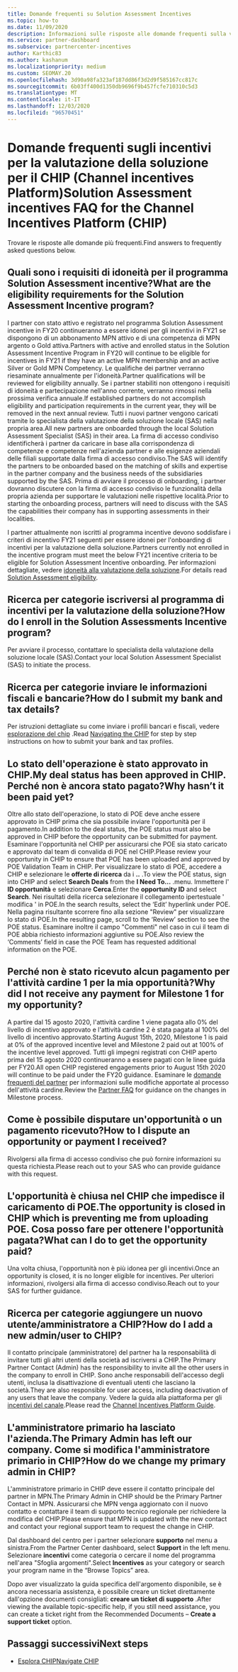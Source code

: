 ```yaml
---
title: Domande frequenti su Solution Assessment Incentives
ms.topic: how-to
ms.date: 11/09/2020
description: Informazioni sulle risposte alle domande frequenti sulla valutazione della soluzione nella piattaforma di incentivi di canale (CHIP).
ms.service: partner-dashboard
ms.subservice: partnercenter-incentives
author: Karthic83
ms.author: kashanum
ms.localizationpriority: medium
ms.custom: SEOMAY.20
ms.openlocfilehash: 3d90a98fa323af187dd86f3d2d9f585167cc817c
ms.sourcegitcommit: 6b03ff400d1350db9696f9b457fcfe710310c5d3
ms.translationtype: MT
ms.contentlocale: it-IT
ms.lasthandoff: 12/03/2020
ms.locfileid: "96570451"
---
```

# <a name="solution-assessment-incentives-faq-for-the-channel-incentives-platform-chip"></a><span data-ttu-id="c6efc-103">Domande frequenti sugli incentivi per la valutazione della soluzione per il CHIP (Channel incentives Platform)</span><span class="sxs-lookup"><span data-stu-id="c6efc-103">Solution Assessment incentives FAQ for the Channel Incentives Platform (CHIP)</span></span> 

<span data-ttu-id="c6efc-104">Trovare le risposte alle domande più frequenti.</span><span class="sxs-lookup"><span data-stu-id="c6efc-104">Find answers to frequently asked questions below.</span></span>

## <a name="what-are-the-eligibility-requirements-for-the-solution-assessment-incentive-program"></a><span data-ttu-id="c6efc-105">Quali sono i requisiti di idoneità per il programma Solution Assessment incentive?</span><span class="sxs-lookup"><span data-stu-id="c6efc-105">What are the eligibility requirements for the Solution Assessment Incentive program?</span></span>

<span data-ttu-id="c6efc-106">I partner con stato attivo e registrato nel programma Solution Assessment incentive in FY20 continueranno a essere idonei per gli incentivi in FY21 se dispongono di un abbonamento MPN attivo e di una competenza di MPN argento o Gold attiva.</span><span class="sxs-lookup"><span data-stu-id="c6efc-106">Partners with active and enrolled status in the Solution Assessment Incentive Program in FY20 will continue to be eligible for incentives in FY21 if they have an active MPN membership and an active Silver or Gold MPN Competency.</span></span> <span data-ttu-id="c6efc-107">Le qualifiche dei partner verranno riesaminate annualmente per l'idoneità.</span><span class="sxs-lookup"><span data-stu-id="c6efc-107">Partner qualifications will be reviewed for eligibility annually.</span></span>  <span data-ttu-id="c6efc-108">Se i partner stabiliti non ottengono i requisiti di idoneità e partecipazione nell'anno corrente, verranno rimossi nella prossima verifica annuale.</span><span class="sxs-lookup"><span data-stu-id="c6efc-108">If established partners do not accomplish eligibility and participation requirements in the current year, they will be removed in the next annual review.</span></span>  <span data-ttu-id="c6efc-109">Tutti i nuovi partner vengono caricati tramite lo specialista della valutazione della soluzione locale (SAS) nella propria area.</span><span class="sxs-lookup"><span data-stu-id="c6efc-109">All new partners are onboarded through the local Solution Assessment Specialist (SAS) in their area.</span></span>  <span data-ttu-id="c6efc-110">La firma di accesso condiviso identificherà i partner da caricare in base alla corrispondenza di competenze e competenze nell'azienda partner e alle esigenze aziendali delle filiali supportate dalla firma di accesso condiviso.</span><span class="sxs-lookup"><span data-stu-id="c6efc-110">The SAS will identify the partners to be onboarded based on the matching of skills and expertise in the partner company and the business needs of the subsidiaries supported by the SAS.</span></span>
<span data-ttu-id="c6efc-111">Prima di avviare il processo di onboarding, i partner dovranno discutere con la firma di accesso condiviso le funzionalità della propria azienda per supportare le valutazioni nelle rispettive località.</span><span class="sxs-lookup"><span data-stu-id="c6efc-111">Prior to starting the onboarding process, partners will need to discuss with the SAS the capabilities their company has in supporting assessments in their localities.</span></span> 

<span data-ttu-id="c6efc-112">I partner attualmente non iscritti al programma incentive devono soddisfare i criteri di incentivo FY21 seguenti per essere idonei per l'onboarding di incentivi per la valutazione della soluzione.</span><span class="sxs-lookup"><span data-stu-id="c6efc-112">Partners currently not enrolled in the incentive program must meet the below FY21 incentive criteria to be eligible for Solution Assessment Incentive onboarding.</span></span> <span data-ttu-id="c6efc-113">Per informazioni dettagliate, vedere [idoneità alla valutazione della soluzione](chip-solutions-assessment-eligible.md).</span><span class="sxs-lookup"><span data-stu-id="c6efc-113">For details read [Solution Assessment eligibility](chip-solutions-assessment-eligible.md).</span></span>

## <a name="how-do-i-enroll-in-the-solution-assessments-incentive-program"></a><span data-ttu-id="c6efc-114">Ricerca per categorie iscriversi al programma di incentivi per la valutazione della soluzione?</span><span class="sxs-lookup"><span data-stu-id="c6efc-114">How do I enroll in the Solution Assessments Incentive program?</span></span>

<span data-ttu-id="c6efc-115">Per avviare il processo, contattare lo specialista della valutazione della soluzione locale (SAS).</span><span class="sxs-lookup"><span data-stu-id="c6efc-115">Contact your local Solution Assessment Specialist (SAS) to initiate the process.</span></span>

## <a name="how-do-i-submit-my-bank-and-tax-details"></a><span data-ttu-id="c6efc-116">Ricerca per categorie inviare le informazioni fiscali e bancarie?</span><span class="sxs-lookup"><span data-stu-id="c6efc-116">How do I submit my bank and tax details?</span></span>

<span data-ttu-id="c6efc-117">Per istruzioni dettagliate su come inviare i profili bancari e fiscali, vedere [esplorazione del chip](chip-intro.md) .</span><span class="sxs-lookup"><span data-stu-id="c6efc-117">Read [Navigating the CHIP](chip-intro.md) for step by step instructions on how to submit your bank and tax profiles.</span></span>

## <a name="my-deal-status-has-been-approved-in-chip-why-hasnt-it-been-paid-yet"></a><span data-ttu-id="c6efc-118">Lo stato dell'operazione è stato approvato in CHIP.</span><span class="sxs-lookup"><span data-stu-id="c6efc-118">My deal status has been approved in CHIP.</span></span> <span data-ttu-id="c6efc-119">Perché non è ancora stato pagato?</span><span class="sxs-lookup"><span data-stu-id="c6efc-119">Why hasn’t it been paid yet?</span></span>

<span data-ttu-id="c6efc-120">Oltre allo stato dell'operazione, lo stato di POE deve anche essere approvato in CHIP prima che sia possibile inviare l'opportunità per il pagamento.</span><span class="sxs-lookup"><span data-stu-id="c6efc-120">In addition to the deal status, the POE status must also be approved in CHIP before the opportunity can be submitted for payment.</span></span> <span data-ttu-id="c6efc-121">Esaminare l'opportunità nel CHIP per assicurarsi che POE sia stato caricato e approvato dal team di convalida di POE nel CHIP.</span><span class="sxs-lookup"><span data-stu-id="c6efc-121">Please review your opportunity in CHIP to ensure that POE has been uploaded and approved by POE Validation Team in CHIP.</span></span> <span data-ttu-id="c6efc-122">Per visualizzare lo stato di POE, accedere a CHIP e selezionare le **offerte di ricerca** da i **..** .</span><span class="sxs-lookup"><span data-stu-id="c6efc-122">To view the POE status, sign into CHIP and select **Search Deals** from the **I Need To…**</span></span> <span data-ttu-id="c6efc-123">.</span><span class="sxs-lookup"><span data-stu-id="c6efc-123">menu.</span></span> <span data-ttu-id="c6efc-124">Immettere l' **ID opportunità** e selezionare **Cerca**.</span><span class="sxs-lookup"><span data-stu-id="c6efc-124">Enter the **opportunity ID** and select **Search**.</span></span> <span data-ttu-id="c6efc-125">Nei risultati della ricerca selezionare il collegamento ipertestuale ' modifica ' in POE.</span><span class="sxs-lookup"><span data-stu-id="c6efc-125">In the search results, select the ‘Edit’ hyperlink under POE.</span></span> <span data-ttu-id="c6efc-126">Nella pagina risultante scorrere fino alla sezione "Review" per visualizzare lo stato di POE.</span><span class="sxs-lookup"><span data-stu-id="c6efc-126">In the resulting page, scroll to the ‘Review’ section to see the POE status.</span></span> <span data-ttu-id="c6efc-127">Esaminare inoltre il campo "Commenti" nel caso in cui il team di POE abbia richiesto informazioni aggiuntive su POE.</span><span class="sxs-lookup"><span data-stu-id="c6efc-127">Also review the ‘Comments’ field in case the POE Team has requested additional information on the POE.</span></span>

## <a name="why-did-i-not-receive-any-payment-for-milestone-1-for-my-opportunity"></a><span data-ttu-id="c6efc-128">Perché non è stato ricevuto alcun pagamento per l'attività cardine 1 per la mia opportunità?</span><span class="sxs-lookup"><span data-stu-id="c6efc-128">Why did I not receive any payment for Milestone 1 for my opportunity?</span></span>

<span data-ttu-id="c6efc-129">A partire dal 15 agosto 2020, l'attività cardine 1 viene pagata allo 0% del livello di incentivo approvato e l'attività cardine 2 è stata pagata al 100% del livello di incentivo approvato.</span><span class="sxs-lookup"><span data-stu-id="c6efc-129">Starting August 15th, 2020, Milestone 1 is paid at 0% of the approved incentive level and Milestone 2 paid out at 100% of the incentive level approved.</span></span> <span data-ttu-id="c6efc-130">Tutti gli impegni registrati con CHIP aperto prima del 15 agosto 2020 continueranno a essere pagati con le linee guida per FY20.</span><span class="sxs-lookup"><span data-stu-id="c6efc-130">All open CHIP registered engagements prior to August 15th 2020 will continue to be paid under the FY20 guidance.</span></span> <span data-ttu-id="c6efc-131">Esaminare le [domande frequenti del partner](https://assetsprod.microsoft.com/solution-assessment-incentive-program-faq.pdf) per informazioni sulle modifiche apportate al processo dell'attività cardine.</span><span class="sxs-lookup"><span data-stu-id="c6efc-131">Review the [Partner FAQ](https://assetsprod.microsoft.com/solution-assessment-incentive-program-faq.pdf) for guidance on the changes in Milestone process.</span></span>

## <a name="how-to-i-dispute-an-opportunity-or-payment-i-received"></a><span data-ttu-id="c6efc-132">Come è possibile disputare un'opportunità o un pagamento ricevuto?</span><span class="sxs-lookup"><span data-stu-id="c6efc-132">How to I dispute an opportunity or payment I received?</span></span>

<span data-ttu-id="c6efc-133">Rivolgersi alla firma di accesso condiviso che può fornire informazioni su questa richiesta.</span><span class="sxs-lookup"><span data-stu-id="c6efc-133">Please reach out to your SAS who can provide guidance with this request.</span></span>

## <a name="the-opportunity-is-closed-in-chip-which-is-preventing-me-from-uploading-poe-what-can-i-do-to-get-the-opportunity-paid"></a><span data-ttu-id="c6efc-134">L'opportunità è chiusa nel CHIP che impedisce il caricamento di POE.</span><span class="sxs-lookup"><span data-stu-id="c6efc-134">The opportunity is closed in CHIP which is preventing me from uploading POE.</span></span> <span data-ttu-id="c6efc-135">Cosa posso fare per ottenere l'opportunità pagata?</span><span class="sxs-lookup"><span data-stu-id="c6efc-135">What can I do to get the opportunity paid?</span></span>

<span data-ttu-id="c6efc-136">Una volta chiusa, l'opportunità non è più idonea per gli incentivi.</span><span class="sxs-lookup"><span data-stu-id="c6efc-136">Once an opportunity is closed, it is no longer eligible for incentives.</span></span> <span data-ttu-id="c6efc-137">Per ulteriori informazioni, rivolgersi alla firma di accesso condiviso.</span><span class="sxs-lookup"><span data-stu-id="c6efc-137">Reach out to your SAS for further guidance.</span></span>

## <a name="how-do-i-add-a-new-adminuser-to-chip"></a><span data-ttu-id="c6efc-138">Ricerca per categorie aggiungere un nuovo utente/amministratore a CHIP?</span><span class="sxs-lookup"><span data-stu-id="c6efc-138">How do I add a new admin/user to CHIP?</span></span>

<span data-ttu-id="c6efc-139">Il contatto principale (amministratore) del partner ha la responsabilità di invitare tutti gli altri utenti della società ad iscriversi a CHIP.</span><span class="sxs-lookup"><span data-stu-id="c6efc-139">The Primary Partner Contact (Admin) has the responsibility to invite all the other users in the company to enroll in CHIP.</span></span> <span data-ttu-id="c6efc-140">Sono anche responsabili dell'accesso degli utenti, inclusa la disattivazione di eventuali utenti che lasciano la società.</span><span class="sxs-lookup"><span data-stu-id="c6efc-140">They are also responsible for user access, including deactivation of any users that leave the company.</span></span> <span data-ttu-id="c6efc-141">Vedere la guida alla piattaforma per gli [incentivi del canale](chip-intro.md).</span><span class="sxs-lookup"><span data-stu-id="c6efc-141">Please read the [Channel Incentives Platform Guide](chip-intro.md).</span></span>

## <a name="the-primary-admin-has-left-our-company-how-do-we-change-my-primary-admin-in-chip"></a><span data-ttu-id="c6efc-142">L'amministratore primario ha lasciato l'azienda.</span><span class="sxs-lookup"><span data-stu-id="c6efc-142">The Primary Admin has left our company.</span></span> <span data-ttu-id="c6efc-143">Come si modifica l'amministratore primario in CHIP?</span><span class="sxs-lookup"><span data-stu-id="c6efc-143">How do we change my primary admin in CHIP?</span></span>

<span data-ttu-id="c6efc-144">L'amministratore primario in CHIP deve essere il contatto principale del partner in MPN.</span><span class="sxs-lookup"><span data-stu-id="c6efc-144">The Primary Admin in CHIP should be the Primary Partner Contact in MPN.</span></span> <span data-ttu-id="c6efc-145">Assicurarsi che MPN venga aggiornato con il nuovo contatto e contattare il team di supporto tecnico regionale per richiedere la modifica del CHIP.</span><span class="sxs-lookup"><span data-stu-id="c6efc-145">Please ensure that MPN is updated with the new contact and contact your regional support team to request the change in CHIP.</span></span>

<span data-ttu-id="c6efc-146">Dal dashboard del centro per i partner selezionare **supporto** nel menu a sinistra.</span><span class="sxs-lookup"><span data-stu-id="c6efc-146">From the Partner Center dashboard, select **Support** in the left menu.</span></span> <span data-ttu-id="c6efc-147">Selezionare **incentivi** come categoria o cercare il nome del programma nell'area "Sfoglia argomenti".</span><span class="sxs-lookup"><span data-stu-id="c6efc-147">Select **Incentives** as your category or search your program name in the “Browse Topics” area.</span></span>

<span data-ttu-id="c6efc-148">Dopo aver visualizzato la guida specifica dell'argomento disponibile, se è ancora necessaria assistenza, è possibile creare un ticket direttamente dall'opzione documenti consigliati: **creare un ticket di supporto** .</span><span class="sxs-lookup"><span data-stu-id="c6efc-148">After viewing the available topic-specific help, if you still need assistance, you can create a ticket right from the Recommended Documents – **Create a support ticket** option.</span></span>

## <a name="next-steps"></a><span data-ttu-id="c6efc-149">Passaggi successivi</span><span class="sxs-lookup"><span data-stu-id="c6efc-149">Next steps</span></span>

- [<span data-ttu-id="c6efc-150">Esplora CHIP</span><span class="sxs-lookup"><span data-stu-id="c6efc-150">Navigate CHIP</span></span>](chip-intro.md)
